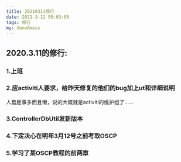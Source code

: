 ```yaml
---
title: 20210311修行
date: 2021-3-12 00:03:00
tags: 修行
my: XenoAmess
---
```


## 2020.3.11的修行:

### 1.上班

### 2.应activiti人要求，给昨天修复的他们的bug加上ut和详细说明

人蠢屁事多而且懒，说的大概就是activiti的维护组了……

### 3.ControllerDbUtil发新版本

### 4.下定决心在明年3月12号之前考取OSCP

### 5.学习了某OSCP教程的前两章